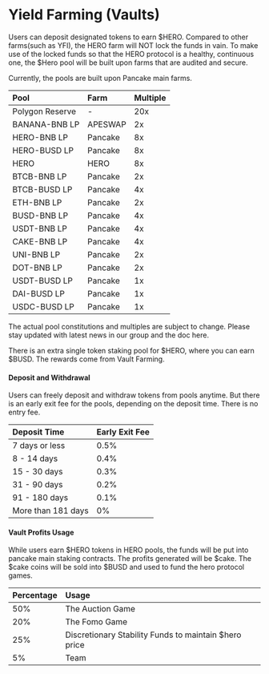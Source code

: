 # Yield Farming \(Vaults\)

Users can deposit designated tokens to earn $HERO. Compared to other farms\(such as YFI\), the HERO farm will NOT lock the funds in vain. To make use of the locked funds so that the HERO protocol is a healthy, continuous one, the $Hero pool will be built upon farms that are audited and secure. 

Currently, the pools are built upon Pancake main farms. 

| Pool | Farm | Multiple |
| :--- | :--- | :--- |
| Polygon Reserve | - | 20x |
| BANANA-BNB LP | APESWAP | 2x |
| HERO-BNB LP | Pancake | 8x |
| HERO-BUSD LP | Pancake | 8x |
| HERO | HERO | 8x |
| BTCB-BNB LP | Pancake | 2x |
| BTCB-BUSD LP | Pancake | 4x |
| ETH-BNB LP | Pancake | 2x |
| BUSD-BNB LP | Pancake | 4x |
| USDT-BNB LP | Pancake | 4x |
| CAKE-BNB LP | Pancake | 4x |
| UNI-BNB LP | Pancake | 2x |
| DOT-BNB LP | Pancake | 2x |
| USDT-BUSD LP | Pancake | 1x |
| DAI-BUSD LP | Pancake | 1x |
| USDC-BUSD LP | Pancake | 1x |

The actual pool constitutions and multiples are subject to change. Please stay updated with latest news in our group and the doc here. 

There is an extra single token staking pool for $HERO, where you can earn $BUSD. The rewards come from Vault Farming.

#### Deposit and Withdrawal

Users can freely deposit and withdraw tokens from pools anytime. But there is an early exit fee for the pools, depending on the deposit time. There is no entry fee. 

| Deposit Time | Early Exit Fee |
| :--- | :--- |
| 7 days or less | 0.5% |
| 8 - 14 days | 0.4% |
| 15 - 30 days | 0.3% |
| 31 - 90 days | 0.2% |
| 91 - 180 days | 0.1% |
| More than 181 days | 0% |

#### Vault Profits Usage

While users earn $HERO tokens in HERO pools, the funds will be put into pancake main staking contracts. The profits generated will be $cake. The $cake coins will be sold into $BUSD and used to fund the hero protocol games.  

| Percentage | Usage |
| :--- | :--- |
| 50% | The Auction Game  |
| 20% | The Fomo Game |
| 25% | Discretionary Stability Funds to maintain $hero price |
| 5% | Team |



